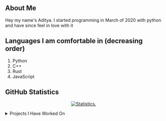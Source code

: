 <!-- ![A Tool For Converting Caffeine Into Code](https://i.pinimg.com/originals/b6/d9/e4/b6d9e4bb3642d036a207f7a83b2f9128.jpg) -->

## About Me

Hey my name's Aditya. I started programming in March of 2020 with python and have since feel in love with it

## Languages I am comfortable in (decreasing order)

1. Python
2. C++
3. Rust
4. JavaScript

## GitHub Statistics

<p align=center>
<a href="https://github.com/Reverend-Toady">
  <img align="center" src="https://github-readme-stats.vercel.app/api?username=Reverend-Toady&show_icons=true&include_all_commits=true&count_private=true$show_icons=true&theme=tokyonight&hide_border=true" alt="Statistics." />
</a>
</p>

<details>
  <summary>Projects I Have Worked On</summary>

  <br>
  <a href="https://github.com/Reverend-Toady/Spotify-Downloader">Spotify Downloader</a>
   
  - This is a program that downloads a Spotify playlist in MP3 format
  </br>
  
2. [Duck Builder](https://github.com/Reverend-Toady/Duck-Builder)
  
  - This project is a clone, but not a direct copy of the quackstack project by Python Discord

3. [TIcTacToe](https://github.com/Reverend-Toady/tic-tac-toe)
  
  - Console TicTacToe with pseudo-smart AI made to learn cpp

4. [Password Vault](https://github.com/Reverend-Toady/password-vault)
  
  - This is a command line password vault, that stores, creates, and displays <username, password, website> 

5. [365-Days-of-Code](https://github.com/Reverend-Toady/365-Days-of-Code)
  
  - Solving a coding problem everyday for 2022

6. [Games-Vault](https://github.com/Reverend-Toady/Games-Vault)
  
  - This is a vault or a cumulation all games created by me using the SFML library for the language C++

</details>
